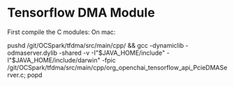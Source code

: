 # Tensorflow DMA Module 

First compile the C modules: On mac:

pushd /git/OCSpark/tfdma/src/main/cpp/ && gcc -dynamiclib -odmaserver.dylib -shared -v -I"$JAVA_HOME/include" -I"$JAVA_HOME/include/darwin" -fpic /git/OCSpark/tfdma/src/main/cpp/org_openchai_tensorflow_api_PcieDMAServer.c; popd
